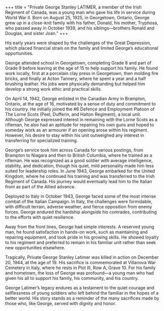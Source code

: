 +++
title = "Private George Stanley LATIMER, a member of the Irish Regiment of Canada, was a young man who gave his life in service during World War II. Born on August 25, 1925, in Georgetown, Ontario, George grew up in a close-knit family with his father, Donald, his mother, Tryphosa, who passed away in October 1939, and his siblings—brothers Ronald and Douglas, and sister Joan."
+++

His early years were shaped by the challenges of the Great Depression, which placed financial strain on the family and limited George’s educational opportunities.

George attended school in Georgetown, completing Grade 8 and part of Grade 9 before leaving at the age of 15 to help support his family. He found work locally, first at a porcelain clay press in Georgetown, then molding fire bricks, and finally at Acton Tannery, where he spent a year and a half brushing leather. His jobs were physically demanding but helped him develop a strong work ethic and practical skills.

On April 14, 1942, George enlisted in the Canadian Army in Brampton, Ontario, at the age of 16, motivated by a sense of duty and commitment to his country. He initially joined the #6 Defence and Employment Platoon of The Lorne Scots (Peel, Dufferin, and Halton Regiment), a local unit. Although George expressed interest in remaining with the Lorne Scots as a rifleman, he also had an aptitude for repairing his own guns and hoped to someday work as an armourer if an opening arose within his regiment. However, his desire to stay within his unit outweighed any interest in transferring for specialized training.

George’s service took him across Canada for various postings, from Brampton to Niagara and then to British Columbia, where he trained as a rifleman. He was recognized as a good soldier with average intelligence, stability, and dedication, though his quiet, mild personality made him less suited for leadership roles. In June 1943, George embarked for the United Kingdom, where he continued his training and was transferred to the Irish Regiment of Canada. 
His journey would eventually lead him to the Italian front as part of the Allied advance.

Deployed to Italy in October 1943, George faced some of the most intense combat of the Italian Campaign. In Italy, the challenges were formidable, with difficult terrain, adverse weather, and fierce opposition from enemy forces. George endured the hardship alongside his comrades, contributing to the efforts with quiet resilience.

Away from the front lines, George had simple interests. A reserved young man, he found satisfaction in hands-on work, such as maintaining and repairing equipment, and took pride in his growing skills. He showed loyalty to his regiment and preferred to remain in his familiar unit rather than seek new opportunities elsewhere.

Tragically, Private George Stanley Latimer was killed in action on December 20, 1944, at the age of 19. 
His sacrifice is commemorated at Villanova War Cemetery in Italy, where he rests in Plot III, Row A, Grave 10. 
For his family and hometown, the loss of George was profound—a young man who had given his all to support his family, his community, and his country.

George Latimer’s legacy endures as a testament to the quiet courage and selflessness of young soldiers who left behind the familiar in the hopes of a better world. His story stands as a reminder of the many sacrifices made by those who, like George, served with dignity and honor.
